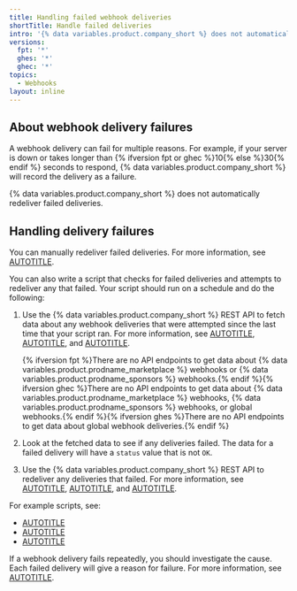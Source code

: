 ```yaml
---
title: Handling failed webhook deliveries
shortTitle: Handle failed deliveries
intro: '{% data variables.product.company_short %} does not automatically redeliver failed webhook deliveries, but you can handle failed deliveries manually or by writing code.'
versions:
  fpt: '*'
  ghes: '*'
  ghec: '*'
topics:
  - Webhooks
layout: inline
---
```


## About webhook delivery failures

A webhook delivery can fail for multiple reasons. For example, if your server is down or takes longer than {% ifversion fpt or ghec %}10{% else %}30{% endif %} seconds to respond, {% data variables.product.company_short %} will record the delivery as a failure.

{% data variables.product.company_short %} does not automatically redeliver failed deliveries.

## Handling delivery failures

You can manually redeliver failed deliveries. For more information, see [AUTOTITLE](/webhooks/testing-and-troubleshooting-webhooks/redelivering-webhooks).

You can also write a script that checks for failed deliveries and attempts to redeliver any that failed. Your script should run on a schedule and do the following:

1. Use the {% data variables.product.company_short %} REST API to fetch data about any webhook deliveries that were attempted since the last time that your script ran. For more information, see [AUTOTITLE](/rest/webhooks/repo-deliveries#list-deliveries-for-a-repository-webhook), [AUTOTITLE](/rest/orgs/webhooks#list-deliveries-for-an-organization-webhook), and [AUTOTITLE](/rest/apps/webhooks#list-deliveries-for-an-app-webhook).

   {% ifversion fpt %}There are no API endpoints to get data about {% data variables.product.prodname_marketplace %} webhooks or {% data variables.product.prodname_sponsors %} webhooks.{% endif %}{% ifversion ghec %}There are no API endpoints to get data about {% data variables.product.prodname_marketplace %} webhooks, {% data variables.product.prodname_sponsors %} webhooks, or global webhooks.{% endif %}{% ifversion ghes %}There are no API endpoints to get data about global webhook deliveries.{% endif %}

1. Look at the fetched data to see if any deliveries failed. The data for a failed delivery will have a `status` value that is not `OK`.
1. Use the {% data variables.product.company_short %} REST API to redeliver any deliveries that failed. For more information, see [AUTOTITLE](/rest/webhooks/repo-deliveries#redeliver-a-delivery-for-a-repository-webhook), [AUTOTITLE](/rest/orgs/webhooks#redeliver-a-delivery-for-an-organization-webhook), and [AUTOTITLE](/rest/apps/webhooks#redeliver-a-delivery-for-an-app-webhook).

For example scripts, see:

* [AUTOTITLE](/webhooks/using-webhooks/creating-a-script-to-automatically-redeliver-failed-deliveries-for-a-repository-webhook)
* [AUTOTITLE](/webhooks/using-webhooks/creating-a-script-to-automatically-redeliver-failed-deliveries-for-an-organization-webhook)
* [AUTOTITLE](/webhooks/using-webhooks/creating-a-script-to-automatically-redeliver-failed-deliveries-for-a-github-app-webhook)

If a webhook delivery fails repeatedly, you should investigate the cause. Each failed delivery will give a reason for failure. For more information, see [AUTOTITLE](/webhooks/testing-and-troubleshooting-webhooks/troubleshooting-webhooks).
